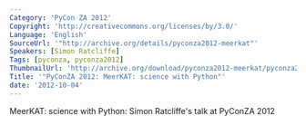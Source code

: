 ```yaml
---
Category: 'PyCon ZA 2012'
Copyright: 'http://creativecommons.org/licenses/by/3.0/'
Language: 'English'
SourceUrl: '"http://archive.org/details/pyconza2012-meerkat"'
Speakers: [Simon Ratcliffe]
Tags: [pyconza, pyconza2012]
ThumbnailUrl: 'http://archive.org/download/pyconza2012-meerkat/pyconza2012-meerkat.thumbs/pyconza2012-meerkat_000001.jpg'
Title: '"PyConZA 2012: MeerKAT: science with Python"'
date: '2012-10-04'
---
```

MeerKAT: science with Python: Simon Ratcliffe's talk at PyConZA 2012
